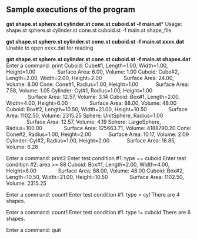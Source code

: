 
<h2>Sample executions of the program</h2>

**gst shape.st sphere.st cylinder.st cone.st cuboid.st -f main.st***
Usage: shape.st sphere.st cylinder.st cone.st cuboid.st -f main.st shape_file

**gst shape.st sphere.st cylinder.st cone.st cuboid.st -f main.st xxxx.dat**
Unable to open xxxx.dat for reading

**gst shape.st sphere.st cylinder.st cone.st cuboid.st -f main.st shapes.dat**
Enter a command: print
Cuboid: Cube#1, Length=1.00, Width=1.00, Height=1.00
&nbsp;&nbsp;&nbsp;&nbsp;&nbsp;&nbsp;&nbsp;&nbsp;&nbsp;&nbsp;&nbsp;&nbsp;&nbsp;&nbsp;Surface Area: 6.00, Volume: 1.00
Cuboid: Cube#2, Length=2.00, Width=2.00, Height=2.00
&nbsp;&nbsp;&nbsp;&nbsp;&nbsp;&nbsp;&nbsp;&nbsp;&nbsp;&nbsp;&nbsp;&nbsp;&nbsp;&nbsp;Surface Area: 24.00, Volume: 8.00
Cone: Cone#1, Radius=1.00, Height=1.00
&nbsp;&nbsp;&nbsp;&nbsp;&nbsp;&nbsp;&nbsp;&nbsp;&nbsp;&nbsp;&nbsp;Surface Area: 7.58, Volume: 1.05
Cylinder: Cyl#1, Radius=1.00, Height=1.00
&nbsp;&nbsp;&nbsp;&nbsp;&nbsp;&nbsp;&nbsp;&nbsp;&nbsp;&nbsp;&nbsp;&nbsp;&nbsp;&nbsp;&nbsp;Surface Area: 12.57, Volume: 3.14
Cuboid: Box#1, Length=2.00, Width=4.00, Height=6.00
&nbsp;&nbsp;&nbsp;&nbsp;&nbsp;&nbsp;&nbsp;&nbsp;&nbsp;&nbsp;&nbsp;&nbsp;&nbsp;&nbsp;Surface Area: 88.00, Volume: 48.00
Cuboid: Box#2, Length=10.50, Width=21.00, Height=10.50
&nbsp;&nbsp;&nbsp;&nbsp;&nbsp;&nbsp;&nbsp;&nbsp;&nbsp;&nbsp;&nbsp;&nbsp;&nbsp;&nbsp;Surface Area: 1102.50, Volume: 2315.25
Sphere: UnitSphere, Radius=1.00
&nbsp;&nbsp;&nbsp;&nbsp;&nbsp;&nbsp;&nbsp;&nbsp;&nbsp;&nbsp;&nbsp;&nbsp;&nbsp;&nbsp;Surface Area: 12.57, Volume: 4.19
Sphere: LargeSphere, Radius=100.00
&nbsp;&nbsp;&nbsp;&nbsp;&nbsp;&nbsp;&nbsp;&nbsp;&nbsp;&nbsp;&nbsp;&nbsp;&nbsp;&nbsp;Surface Area: 125663.71, Volume: 4188790.20
Cone: Cone#2, Radius=1.00, Height=2.00
&nbsp;&nbsp;&nbsp;&nbsp;&nbsp;&nbsp;&nbsp;&nbsp;&nbsp;&nbsp;&nbsp;Surface Area: 10.17, Volume: 2.09
Cylinder: Cyl#2, Radius=1.00, Height=2.00
&nbsp;&nbsp;&nbsp;&nbsp;&nbsp;&nbsp;&nbsp;&nbsp;&nbsp;&nbsp;&nbsp;Surface Area: 18.85, Volume: 6.28

Enter a command: print2
Enter test condition #1: type == cuboid
Enter test condition #2: area >= 88
Cuboid: Box#1, Length=2.00, Width=4.00, Height=6.00
&nbsp;&nbsp;&nbsp;&nbsp;&nbsp;&nbsp;&nbsp;&nbsp;&nbsp;&nbsp;&nbsp;&nbsp;&nbsp;&nbsp;Surface Area: 88.00, Volume: 48.00
Cuboid: Box#2, Length=10.50, Width=21.00, Height=10.50
&nbsp;&nbsp;&nbsp;&nbsp;&nbsp;&nbsp;&nbsp;&nbsp;&nbsp;&nbsp;&nbsp;&nbsp;&nbsp;&nbsp;Surface Area: 1102.50, Volume: 2315.25

Enter a command: count1
Enter test condition #1: type > cyl
There are 4 shapes.

Enter a command: count1
Enter test condition #1: type != cuboid
There are 6 shapes.

Enter a command: quit
